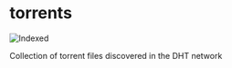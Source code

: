 torrents 
========
![Indexed](https://img.shields.io/badge/indexed-239607-blue)

Collection of torrent files discovered in the DHT network
